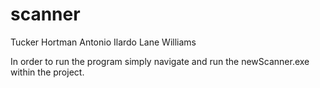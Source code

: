 # scanner
Tucker Hortman
Antonio Ilardo
Lane Williams

In order to run the program simply navigate and run the newScanner.exe within the project.
